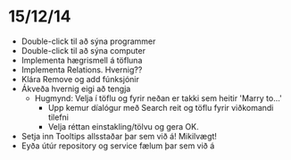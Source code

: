 # 15/12/14

* Double-click til að sýna programmer
* Double-click til að sýna computer
* Implementa hægrismell á töfluna
* Implementa Relations. Hvernig??
* Klára Remove og add fúnksjónir
* Ákveða hvernig eigi að tengja
	* Hugmynd: Velja í töflu og fyrir neðan er takki sem heitir 'Marry to...'
		* Upp kemur díalógur með Search reit og töflu fyrir viðkomandi tilefni 
		* Velja réttan einstakling/tölvu og gera OK.
* Setja inn Tooltips allsstaðar þar sem við á! Mikilvægt!
* Eyða útúr repository og service fælum þar sem við á
